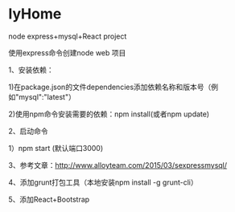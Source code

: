 # lyHome
node express+mysql+React project

使用express命令创建node web 项目

1、安装依赖：

  1)在package.json的文件dependencies添加依赖名称和版本号（例如"mysql":"latest"）
  
  2)使用npm命令安装需要的依赖：npm install(或者npm update)
  
2、启动命令

  1）npm start (默认端口3000)
  
3、参考文章：http://www.alloyteam.com/2015/03/sexpressmysql/

4、添加grunt打包工具（本地安装npm install -g grunt-cli）

5、添加React+Bootstrap
  
  
